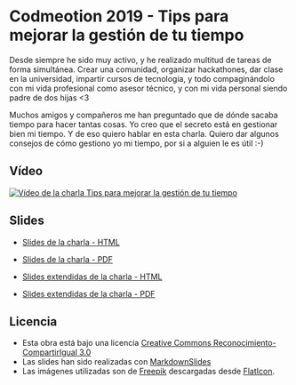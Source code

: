 # Codmeotion 2019 - Tips para mejorar la gestión de tu tiempo

Desde siempre he sido muy activo, y he realizado multitud de tareas de forma simultánea. Crear una comunidad, organizar hackathones, dar clase en la universidad, impartir cursos de tecnología, y todo compaginándolo con mi vida profesional como asesor técnico, y con mi vida personal siendo padre de dos hijas <3

Muchos amigos y compañeros me han preguntado que de dónde sacaba tiempo para hacer tantas cosas. Yo creo que el secreto está en gestionar bien mi tiempo. Y de eso quiero hablar en esta charla. Quiero dar algunos consejos de cómo gestiono yo mi tiempo, por si a alguien le es útil :-)

## Vídeo

<a href="https://www.youtube.com/watch?v=MQUqFDNqD7c"><img src="./img/video.png" alt="Vídeo de la charla Tips para mejorar la gestión de tu tiempo"/></a>

## Slides

- [Slides de la charla - HTML](https://asanzdiego.github.io/codemotion-2019-charla-gestion-tiempo/slides/export/codemotion-2019-charla-gestion-tiempo-reveal-slides.html)

- [Slides de la charla - PDF](https://github.com/asanzdiego/codemotion-2019-charla-gestion-tiempo/raw/master/slides/export/codemotion-2019-charla-gestion-tiempo-reveal-slides.pdf)

- [Slides extendidas de la charla - HTML](https://asanzdiego.github.io/codemotion-2019-charla-gestion-tiempo/slides/export/codemotion-2019-charla-gestion-tiempo-extendido-reveal-slides.html)

- [Slides extendidas de la charla - PDF](https://github.com/asanzdiego/codemotion-2019-charla-gestion-tiempo/raw/master/slides/export/codemotion-2019-charla-gestion-tiempo-extendido-reveal-slides.pdf)

## Licencia

- Esta obra está bajo una licencia [Creative Commons Reconocimiento-CompartirIgual 3.0](http://creativecommons.org/licenses/by-sa/3.0/es/)
- Las slides han sido realizadas con [MarkdownSlides](https://github.com/asanzdiego/markdownslides)
- Las imágenes utilizadas son de [Freepik](https://www.freepik.com/home) descargadas desde [FlatIcon](http://www.flaticon.com).